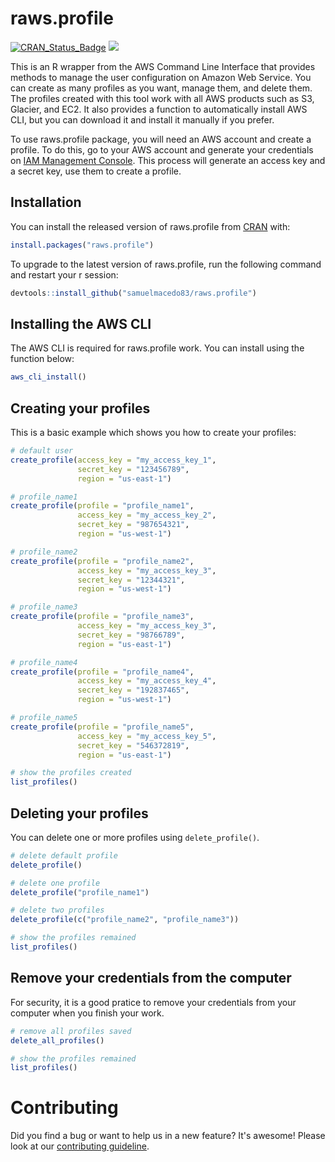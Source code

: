 # raws.profile

[![CRAN\_Status\_Badge](https://www.r-pkg.org/badges/version/raws.profile)](https://cran.r-project.org/package=raws.profile)
<a href="https://www.r-pkg.org/pkg/raws.profile"><img src="https://cranlogs.r-pkg.org/badges/raws.profile?color=brightgreen" style=""></a>

This is an R wrapper from the AWS Command Line Interface that 
provides methods to manage the user configuration on Amazon Web Service. You 
can create as many profiles as you want, manage them, and delete them. The 
profiles created with this tool work with all AWS products such as S3, 
Glacier, and EC2. It also provides a function to automatically install 
AWS CLI, but you can download it and install it manually if you prefer.

To use raws.profile package, you will need an AWS account and create a profile.
To do this, go to your AWS account and generate your credentials on
[IAM Management Console](https://aws.amazon.com/). This process will generate an
access key and a secret key, use them to create a profile. 

## Installation

You can install the released version of raws.profile from [CRAN](https://CRAN.R-project.org) with:

``` r
install.packages("raws.profile")
```

To upgrade to the latest version of raws.profile, run the following 
command and restart your r session:

``` r
devtools::install_github("samuelmacedo83/raws.profile")

```

## Installing the AWS CLI

The AWS CLI is required for raws.profile work. You can install using
the function below:

``` r
aws_cli_install()
```

## Creating your profiles

This is a basic example which shows you how to create your profiles:

``` r
# default user
create_profile(access_key = "my_access_key_1",
               secret_key = "123456789",
               region = "us-east-1")

# profile_name1
create_profile(profile = "profile_name1",
               access_key = "my_access_key_2",
               secret_key = "987654321",
               region = "us-west-1")

# profile_name2
create_profile(profile = "profile_name2",
               access_key = "my_access_key_3",
               secret_key = "12344321",
               region = "us-west-1")

# profile_name3
create_profile(profile = "profile_name3",
               access_key = "my_access_key_3",
               secret_key = "98766789",
               region = "us-east-1")

# profile_name4
create_profile(profile = "profile_name4",
               access_key = "my_access_key_4",
               secret_key = "192837465",
               region = "us-west-1")

# profile_name5
create_profile(profile = "profile_name5",
               access_key = "my_access_key_5",
               secret_key = "546372819",
               region = "us-east-1")

# show the profiles created
list_profiles()
```

## Deleting your profiles

You can delete one or more profiles using `delete_profile()`.

``` r
# delete default profile
delete_profile()

# delete one profile
delete_profile("profile_name1")

# delete two profiles
delete_profile(c("profile_name2", "profile_name3"))

# show the profiles remained
list_profiles()
```

## Remove your credentials from the computer

For security, it is a good pratice to remove your credentials from your computer when you finish your work. 


``` r
# remove all profiles saved
delete_all_profiles()

# show the profiles remained
list_profiles()
```
# Contributing

Did you find a bug or want to help us in a new feature? It's awesome! Please look at our [contributing guideline](.github/CONTRIBUTING.md).

